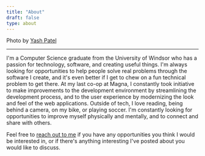 ```yaml
---
title: "About"
draft: false
type: about
---
```


Photo by [Yash Patel](https://www.darkishlocket10.me/)

---

I'm a Computer Science graduate from the University of Windsor who has a passion for technology, software, and creating useful things. I'm always looking for opportunities to help people solve real problems through the software I create, and it's even better if I get to chew on a fun technical problem to get there. At my last co-op at Magna, I constantly took initiative to make improvements to the development environment by streamlining the development process, and to the user experience by modernizing the look and feel of the web applications. Outside of tech, I love reading, being behind a camera, on my bike, or playing soccer. I'm constantly looking for opportunities to improve myself physically and mentally, and to connect and share with others.

Feel free to [reach out to me](mailto:josiahj.h@outlook.com) if you have any opportunities you think I would be interested in, or if there's anything interesting I've posted about you would like to discuss.
